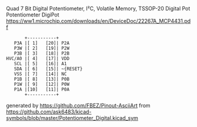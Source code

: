 Quad 7 Bit Digital Potentiometer, I²C, Volatile Memory, TSSOP-20
Digital Pot Potentiometer DigiPot
https://ww1.microchip.com/downloads/en/DeviceDoc/22267A_MCP4431.pdf


	       +-----------+
	   P3A |[ 1]   [20]| P2A
	   P3W |[ 2]   [19]| P2W
	   P3B |[ 3]   [18]| P2B
	HVC/A0 |[ 4]   [17]| VDD
	   SCL |[ 5]   [16]| A1
	   SDA |[ 6]   [15]| ~{RESET}
	   VSS |[ 7]   [14]| NC
	   P1B |[ 8]   [13]| P0B
	   P1W |[ 9]   [12]| P0W
	   P1A |[10]   [11]| P0A
	       +-----------+


generated by https://github.com/FBEZ/Pinout-AsciiArt from https://github.com/ask6483/kicad-symbols/blob/master/Potentiometer_Digital.kicad_sym